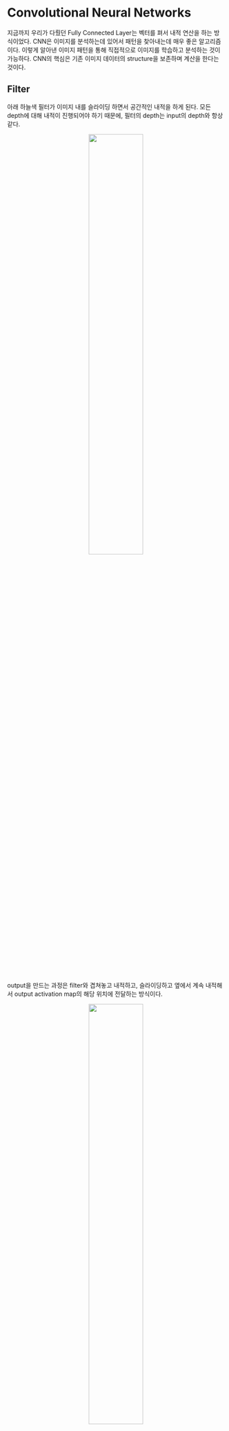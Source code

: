 # Convolutional Neural Networks
지금까지 우리가 다뤘던 Fully Connected Layer는 벡터를 펴서 내적 연산을 하는 방식이었다. 
CNN은 이미지를 분석하는데 있어서 패턴을 찾아내는데 매우 좋은 알고리즘이다. 
이렇게 알아낸 이미지 패턴을 통해 직접적으로 이미지를 학습하고 분석하는 것이 가능하다. 
CNN의 핵심은 기존 이미지 데이터의 structure을 보존하며 계산을 한다는 것이다. 

## Filter
아래 하늘색 필터가 이미지 내를 슬라이딩 하면서 공간적인 내적을 하게 된다. 
모든 depth에 대해 내적이 진행되어야 하기 때문에, 필터의 depth는 input의 depth와 항상 같다. 

<p align="center"><img src="https://github.com/em-1001/AI/assets/80628552/4074bf2a-2918-472c-a78c-b1c2b62adfaa" height="50%" width="50%"></p>

output을 만드는 과정은 filter와 겹쳐놓고 내적하고, 슬라이딩하고 옆에서 계속 내적해서 output activation map의 해당 위치에 전달하는 방식이다. 

<p align="center"><img src="https://github.com/em-1001/AI/assets/80628552/78cc7780-8783-4e1c-bbb1-9b813c25fb52" height="50%" width="50%"></p>

보통 convolution layer은 여러개의 필터를 사용한다. 이렇게 하면 필터마다 다른 특징을 추출할 수 있게 된다. 
한 레이어에서 아래와 같이 자신이 원하는 만큼 필터를 사용할 수 있다. 

<p align="center"><img src="https://github.com/em-1001/AI/assets/80628552/efe4dd14-fb65-47d1-8c77-b689f3b8e912" height="50%" width="50%"></p>

이를 반복하게 되는데, 이 사이사이에 activation, pooling 등이 들어간다. layer는 여러개의 필터를 가지고 있고, 각 필터마다 각각의 출력 map을 만든다. 
여러 레이어들을 거치면서 각 필터들이 계층적으로 학습이 가능해지는 것이다. 

## Kernel 
height와 width이 2 Dim을 sliding 해가면서 weighted sum을 수행한다고 하면 아래와 같이 2D convolution이 되는 것이다. 

<p align="center"><img src="https://github.com/em-1001/AI/assets/80628552/ad6b5846-b15f-4993-b49c-3c7098e582b2" height="60%" width="60%"></p>

아래와 같이 데이터(10x10x3)를 convolution 한다고 하자. 만약 입력이 3D tensor가 입력된다 하더라고 커널이 1Dim 상에서만 sliding 하면 1D convolution이 되는 것이다. 

<p align="center"><img src="https://github.com/em-1001/AI/assets/80628552/2606132a-6c77-4df7-88dc-ade02fd2ad48" height="60%" width="60%"></p>

엄밀히 말하면 앞서 말한 Filter와 Kernel은 차이가 있다. 
 kernel이라는 것은 sliding window 하는 영역에서의 크기이다. 여기에서는 4x4이라고 할 수 있다. filter라는 것은 실제로 kernel이 weighted sum 하는 영역의 크기이다. 여기에서는 4x4x3이라고 할 수 있다. 

4x4kernel에서 color 축으로 쌓인 모든 값들 즉 아래 그림을 토대로 4x4x3 cube모양을 eighted sum을 하여 스칼라 값을 산출해야한다. 즉, 이러한 weighted sum을 하기 위해서 4x4 kernel이 실제로는 4x4x3 이라는 weight를 가지고 있어야 된다. 엄밀히 말하면 kernel과 filter는 다른데 통상적으로 구분하지 않고 사용하게 된다.

특징을 추출하는 Kernel에는 여러가지 종류가 있다. 대표적인 몇가지를 살펴보자. 

### Gaussian Blur Kernel

<p align="center"><img src="https://github.com/em-1001/AI/assets/80628552/2fadf7d3-01eb-41e1-bd2f-494f3e110484" height="250" width="250">　　　　　　　　 
<img src="https://github.com/em-1001/AI/assets/80628552/c00f4c8f-9d18-43cd-923c-74c7e5c24c01" height="250" width="250"></p>

$$
\begin{bmatrix}
1&2&1\\
2&4&2\\
1&2&1\\
\end{bmatrix}
\times \frac{1}{9}　　
Gaussian \ Blur \ Kernel
$$

### Sharpen Kernel 
<p align="center"><img src="https://github.com/em-1001/AI/assets/80628552/2fadf7d3-01eb-41e1-bd2f-494f3e110484" height="250" width="250">　　　　　　　　
<img src="https://github.com/em-1001/AI/assets/80628552/50656c5c-38d8-49de-a8d8-d3826edc2301" height="250" width="250"></p>

$$
\begin{bmatrix}
-1&-1&-1\\
-1&5&-1\\
-1&-1&-1\\
\end{bmatrix}　　
Sharpen \ Kernel
$$

### Vertical Edge, Horizontal Edge Kernel (Sobel x, Sobel y)
<p align="center"><img src="https://github.com/em-1001/AI/assets/80628552/e2bb9ad7-f1e6-46e7-8d07-92a7031fb46e" height="250" width="250">　　　　　　　　
<img src="https://github.com/em-1001/AI/assets/80628552/a71255b9-b386-4c2c-b651-f9ba6cd4d1fc" height="250" width="250"></p>

$$
\begin{bmatrix}
-1&0&1\\
-2&0&2\\
-1&0&1\\
\end{bmatrix}　　
Vertical \ Edge \ Kernel
$$

<p align="center"><img src="https://github.com/em-1001/AI/assets/80628552/e2bb9ad7-f1e6-46e7-8d07-92a7031fb46e" height="250" width="250">　　　　　　　　
<img src="https://github.com/em-1001/AI/assets/80628552/2e01a7cb-e060-48eb-8d8d-73a188bc0641" height="250" width="250"></p>

$$
\begin{bmatrix}
1&2&1\\
0&0&0\\
-1&-2&-1\\
\end{bmatrix}　　
Horizontal \ Edge \ Kernel
$$


<p align="center"><img src="https://github.com/em-1001/AI/assets/80628552/ea1efac9-94aa-4dcc-95a7-069019b61635" height="250" width="250"></p>

$$Sobel \ X \ + \ Sobel \ Y$$

$$
\begin{bmatrix}
1&0&-1\\
0&0&0\\
-1&0&1\\
\end{bmatrix}　　　
\begin{bmatrix}
0&1&0\\
1&-4&1\\
0&1&0\\
\end{bmatrix}　　　
\begin{bmatrix}
-1&-1&-1\\
-1&8&-1\\
-1&-1&-1\\
\end{bmatrix}　　
Edge \ Detection \ Kernels
$$

결과적으로 아래 그림과 같이 여러개의 conv layer을 거치면서 단순한 구조에서 더 복잡한 구조로 찾아감을 볼 수 있다. 각 그리드는 하나의 뉴런(필터)이다. 마지막에는 FC layer을 통해 스코어를 계산하게 된다. 

<p align="center"><img src="https://github.com/em-1001/AI/assets/80628552/f2e7aa64-4502-4e3d-982d-45aa63154923" height="70%" width="70%"></p>

차원에 대해서도 살펴보자. 필터를 몇칸씩 움직일지를 stride로 정할 수 있다. 보통 input 사이즈와 슬라이딩 시 딱 맞아떨어지는 stride만을 이용한다. 다음과 같이 출력의 크기를 구할 수 있다. 

$$ Output \ Size \ : \ (N - F) / stride + 1$$

Input Dim : N     
Filter Size : F  

stride를 설정해 줌으로써 pooling과 같이 다운샘플링할 수 있고, 더 좋은 성능을 가져다주기도 한다. 
이는 activation map의 사이즈를 줄이는 것이고, 나중에 FC layer의 파라미터의 수가 줄어들게 되는 것이다. 

Convolution layer output size는 아래와 같이 구할 수 있다.   
Input Data Height: H  
Input Data Width: W  
Filter Height: 𝐹ℎ  
Filter width: 𝐹𝑤  
Strid Size: S  
Padded Size: P  

$$Output \ Height = OH = \frac{H + 2P - F_h}{S} + 1$$

$$Output \ Width = OW = \frac{H + 2P - F_w}{S} + 1$$

## Zero Padding 
Zero Padding은 코너에 있는 값들이 적게 연산되는 것을 막아주고, 레이어들을 거치면서 입력의 사이즈가 줄어드는 것을 막아준다. 
깊은 네트워크에서는 Activation map이 엄청나게 작아지게 되고, 이는 정보를 잃는 것이다. 
따라서 항상 원본 이미지를 표현하기에 충분한 차원을 사용해야 한다. 

<p align="center"><img src="https://github.com/em-1001/AI/assets/80628552/27c0ac74-c269-43ee-b974-ee57f3ec65f2" height="70%" width="70%"></p>

0 padding을 추가하면 모서리에 필요없는 특징을 추가하는 것이라 생각할 수도 있는데 zero-padding은 꽤 좋은 하나의 방법일 뿐이고,
mirror, extend 등도 있다. 

지금까지의 내용으로 예지를 풀어보자.   

<p align="center"><img src="https://github.com/em-1001/AI/assets/80628552/3996512f-bf73-4044-b68b-e3087d5f99d3" height="60%" width="60%"></p>

필터당 5x5x3+1(bias)개의 파라미터 존재, 총 76*10=760개의 파라미터가 존재한다.

Output Volume Size는 (32+2*2-5)/1 + 1 = 32로 32x32x10이다. 

## Pooling Layer
CNN에 들어가는 다른 Layer로 Pooling Layer가 있다. 
Pooling Layer는 output data의 size를 줄여야 하거나, size를 줄이면서 data의 특정 부분을 강조하고 싶을 때 사용한다. 
또한 파라미터 수가 줄어들어 오버피팅을 방지해줄 수도 있다. 
Pooling Layer는 용도에 따라 여러 종류가 있다. 

<p align="center"><img src="https://github.com/em-1001/AI/assets/80628552/d56ded03-66ec-4515-b9ad-27a0c178681f" height="40%" width="40%"></p>

<p align="center"><img src="https://github.com/em-1001/AI/assets/80628552/629cb3c0-8e98-4b62-becb-a80b1ae3b4f7" height="60%" width="60%"></p>

Pooling Layer output size는 다음과 같이 계산한다.    
Size(width) of output image : O  
Size(width) of input image : I   
Stride of the convolution operation : S   
Pooling Size : $P_s$  

$$O = \frac{I - P_s}{S} + 1$$

## ReLu(Rectified Linear Unit)

<p align="center"><img src="https://github.com/em-1001/AI/assets/80628552/0a32ee18-9ad1-4cae-bf26-ad25775e33ea" height="60%" width="60%"></p>

ReLu(Rectified Linear Unit) 활성화 함수는 비선형성 함수로 기본 선형 특성을 나타내는 layer에 비선형성을 증가시켜 준다. 
ReLu 함수의 범위는 $R(z)=max(0, z)$ 양수이기 때문에 vanishing gradient 문제점을 극복하고 학습 속도와 성능을 향상시켜 CNN에서 주로 사용되는 활성화 함수이다. 

# Reference
https://www.youtube.com/watch?v=bNb2fEVKeEo&list=PL3FW7Lu3i5JvHM8ljYj-zLfQRF3EO8sYv&index=5  
https://oculus.tistory.com/10  
https://data-science-hi.tistory.com/128  


